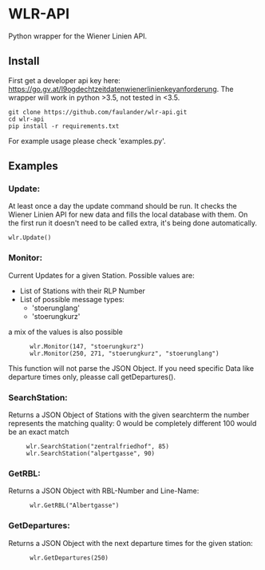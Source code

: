 # WLR-API

Python wrapper for the Wiener Linien API.

## Install

First get a developer api key here: https://go.gv.at/l9ogdechtzeitdatenwienerlinienkeyanforderung. 
The wrapper will work in python >3.5, not tested in <3.5.

```
git clone https://github.com/faulander/wlr-api.git
cd wlr-api
pip install -r requirements.txt
```
For example usage please check 'examples.py'.

## Examples

### Update:
At least once a day the update command should be run. It checks the Wiener Linien API for new data and fills the local database with them. On the first run it doesn't need to be called extra, it's being done automatically.

```
wlr.Update()
```

### Monitor:
Current Updates for a given Station.
Possible values are:
  - List of Stations with their RLP Number
  - List of possible message types:
    + 'stoerunglang'
    + 'stoerungkurz'
 
  a mix of the values is also possible

```
      wlr.Monitor(147, "stoerungkurz")
      wlr.Monitor(250, 271, "stoerungkurz", "stoerunglang")
```
  This function will not parse the JSON Object.
  If you need specific Data like departure times only,
  pleasse call getDepartures().

### SearchStation:

  Returns a JSON Object of Stations with the given searchterm
  the number represents the matching quality:
  0 would be completely different
  100 would be an exact match

 ```
      wlr.SearchStation("zentralfriedhof", 85)
      wlr.SearchStation("alpertgasse", 90)
 ```
### GetRBL:

  Returns a JSON Object with RBL-Number and Line-Name:

```
      wlr.GetRBL("Albertgasse")
 ```
### GetDepartures:

  Returns a JSON Object with the next departure times
  for the given station:

```
      wlr.GetDepartures(250)
```
